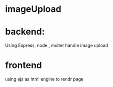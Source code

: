 # imageUpload

# backend:
 Using Express, node , multer handle image upload
 
 
# frontend
using ejs as html engine to rendr page
 
